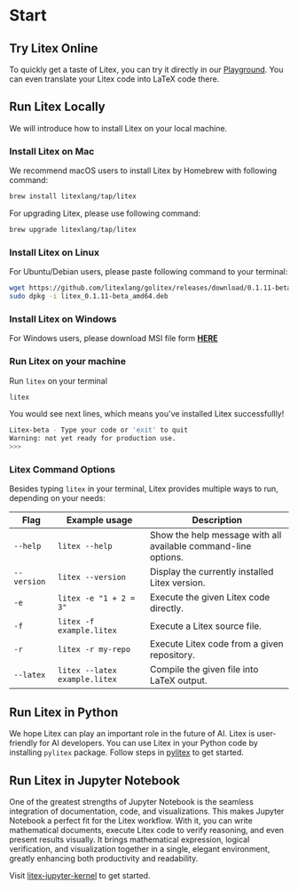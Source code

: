 # Start

## Try Litex Online

To quickly get a taste of Litex, you can try it directly in our [Playground](https://litexlang.com/playground/syllogism). You can even translate your Litex code into LaTeX code there.

## Run Litex Locally

We will introduce how to install Litex on your local machine.

### Install Litex on Mac

We recommend macOS users to install Litex by Homebrew with following command:

```bash
brew install litexlang/tap/litex
```

For upgrading Litex, please use following command:

```bash
brew upgrade litexlang/tap/litex
```

### Install Litex on Linux

For Ubuntu/Debian users, please paste following command to your terminal:

```bash
wget https://github.com/litexlang/golitex/releases/download/0.1.11-beta/litex_0.1.11-beta_amd64.deb
sudo dpkg -i litex_0.1.11-beta_amd64.deb
```

### Install Litex on Windows

For Windows users, please download MSI file form [**HERE**](https://github.com/litexlang/golitex/releases/download/0.1.11-beta/litex_0.1.11-beta_amd64.msi)

### Run Litex on your machine

Run `litex` on your terminal

```bash
litex
```

You would see next lines, which means you've installed Litex successfullly!

```bash
Litex-beta - Type your code or 'exit' to quit
Warning: not yet ready for production use.
>>> 
```

### Litex Command Options

Besides typing `litex` in your terminal, Litex provides multiple ways to run, depending on your needs:

| Flag        | Example usage                      | Description |
|-------------|------------------------------------|-------------|
| `--help`    | `litex --help`                     | Show the help message with all available command-line options. |
| `--version` | `litex --version`                  | Display the currently installed Litex version. |
| `-e`        | `litex -e "1 + 2 = 3"`                 | Execute the given Litex code directly. |
| `-f`        | `litex -f example.litex`           | Execute a Litex source file. |
| `-r`        | `litex -r my-repo`                 | Execute Litex code from a given repository. |
| `--latex`   | `litex --latex example.litex`      | Compile the given file into LaTeX output. |

## Run Litex in Python

We hope Litex can play an important role in the future of AI. Litex is user-friendly for AI developers. You can use Litex in your Python code by installing `pylitex` package. Follow steps in [pylitex](https://github.com/litexlang/pylitex) to get started.

## Run Litex in Jupyter Notebook

One of the greatest strengths of Jupyter Notebook is the seamless integration of documentation, code, and visualizations. This makes Jupyter Notebook a perfect fit for the Litex workflow. With it, you can write mathematical documents, execute Litex code to verify reasoning, and even present results visually. It brings mathematical expression, logical verification, and visualization together in a single, elegant environment, greatly enhancing both productivity and readability.

Visit [litex-jupyter-kernel](https://github.com/litexlang/litex-jupyter-kernel) to get started.
